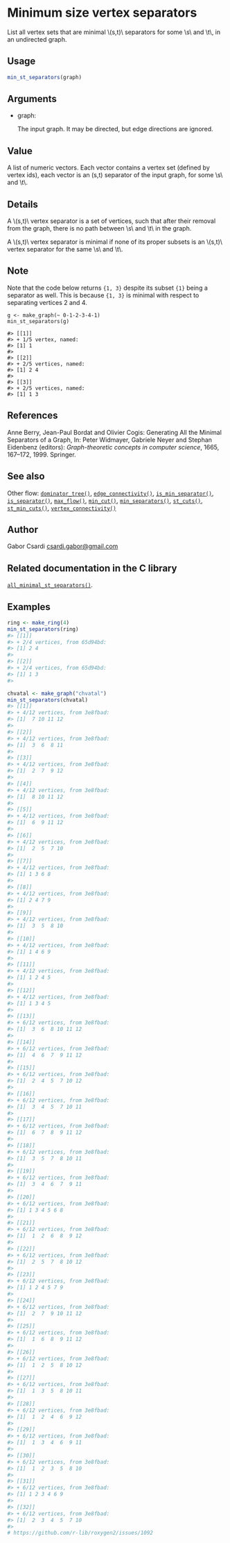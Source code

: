 # Minimum size vertex separators

List all vertex sets that are minimal \\(s,t)\\ separators for some
\\s\\ and \\t\\, in an undirected graph.

## Usage

``` r
min_st_separators(graph)
```

## Arguments

- graph:

  The input graph. It may be directed, but edge directions are ignored.

## Value

A list of numeric vectors. Each vector contains a vertex set (defined by
vertex ids), each vector is an (s,t) separator of the input graph, for
some \\s\\ and \\t\\.

## Details

A \\(s,t)\\ vertex separator is a set of vertices, such that after their
removal from the graph, there is no path between \\s\\ and \\t\\ in the
graph.

A \\(s,t)\\ vertex separator is minimal if none of its proper subsets is
an \\(s,t)\\ vertex separator for the same \\s\\ and \\t\\.

## Note

Note that the code below returns `{1, 3}` despite its subset `{1}` being
a separator as well. This is because `{1, 3}` is minimal with respect to
separating vertices 2 and 4.

    g <- make_graph(~ 0-1-2-3-4-1)
    min_st_separators(g)

    #> [[1]]
    #> + 1/5 vertex, named:
    #> [1] 1
    #>
    #> [[2]]
    #> + 2/5 vertices, named:
    #> [1] 2 4
    #>
    #> [[3]]
    #> + 2/5 vertices, named:
    #> [1] 1 3

## References

Anne Berry, Jean-Paul Bordat and Olivier Cogis: Generating All the
Minimal Separators of a Graph, In: Peter Widmayer, Gabriele Neyer and
Stephan Eidenbenz (editors): *Graph-theoretic concepts in computer
science*, 1665, 167–172, 1999. Springer.

## See also

Other flow:
[`dominator_tree()`](https://r.igraph.org/reference/dominator_tree.md),
[`edge_connectivity()`](https://r.igraph.org/reference/edge_connectivity.md),
[`is_min_separator()`](https://r.igraph.org/reference/is_min_separator.md),
[`is_separator()`](https://r.igraph.org/reference/is_separator.md),
[`max_flow()`](https://r.igraph.org/reference/max_flow.md),
[`min_cut()`](https://r.igraph.org/reference/min_cut.md),
[`min_separators()`](https://r.igraph.org/reference/min_separators.md),
[`st_cuts()`](https://r.igraph.org/reference/st_cuts.md),
[`st_min_cuts()`](https://r.igraph.org/reference/st_min_cuts.md),
[`vertex_connectivity()`](https://r.igraph.org/reference/vertex_connectivity.md)

## Author

Gabor Csardi <csardi.gabor@gmail.com>

## Related documentation in the C library

[`all_minimal_st_separators()`](https://igraph.org/c/html/latest/igraph-Separators.html#igraph_all_minimal_st_separators).

## Examples

``` r
ring <- make_ring(4)
min_st_separators(ring)
#> [[1]]
#> + 2/4 vertices, from 65d94bd:
#> [1] 2 4
#> 
#> [[2]]
#> + 2/4 vertices, from 65d94bd:
#> [1] 1 3
#> 

chvatal <- make_graph("chvatal")
min_st_separators(chvatal)
#> [[1]]
#> + 4/12 vertices, from 3e8fbad:
#> [1]  7 10 11 12
#> 
#> [[2]]
#> + 4/12 vertices, from 3e8fbad:
#> [1]  3  6  8 11
#> 
#> [[3]]
#> + 4/12 vertices, from 3e8fbad:
#> [1]  2  7  9 12
#> 
#> [[4]]
#> + 4/12 vertices, from 3e8fbad:
#> [1]  8 10 11 12
#> 
#> [[5]]
#> + 4/12 vertices, from 3e8fbad:
#> [1]  6  9 11 12
#> 
#> [[6]]
#> + 4/12 vertices, from 3e8fbad:
#> [1]  2  5  7 10
#> 
#> [[7]]
#> + 4/12 vertices, from 3e8fbad:
#> [1] 1 3 6 8
#> 
#> [[8]]
#> + 4/12 vertices, from 3e8fbad:
#> [1] 2 4 7 9
#> 
#> [[9]]
#> + 4/12 vertices, from 3e8fbad:
#> [1]  3  5  8 10
#> 
#> [[10]]
#> + 4/12 vertices, from 3e8fbad:
#> [1] 1 4 6 9
#> 
#> [[11]]
#> + 4/12 vertices, from 3e8fbad:
#> [1] 1 2 4 5
#> 
#> [[12]]
#> + 4/12 vertices, from 3e8fbad:
#> [1] 1 3 4 5
#> 
#> [[13]]
#> + 6/12 vertices, from 3e8fbad:
#> [1]  3  6  8 10 11 12
#> 
#> [[14]]
#> + 6/12 vertices, from 3e8fbad:
#> [1]  4  6  7  9 11 12
#> 
#> [[15]]
#> + 6/12 vertices, from 3e8fbad:
#> [1]  2  4  5  7 10 12
#> 
#> [[16]]
#> + 6/12 vertices, from 3e8fbad:
#> [1]  3  4  5  7 10 11
#> 
#> [[17]]
#> + 6/12 vertices, from 3e8fbad:
#> [1]  6  7  8  9 11 12
#> 
#> [[18]]
#> + 6/12 vertices, from 3e8fbad:
#> [1]  3  5  7  8 10 11
#> 
#> [[19]]
#> + 6/12 vertices, from 3e8fbad:
#> [1]  3  4  6  7  9 11
#> 
#> [[20]]
#> + 6/12 vertices, from 3e8fbad:
#> [1] 1 3 4 5 6 8
#> 
#> [[21]]
#> + 6/12 vertices, from 3e8fbad:
#> [1]  1  2  6  8  9 12
#> 
#> [[22]]
#> + 6/12 vertices, from 3e8fbad:
#> [1]  2  5  7  8 10 12
#> 
#> [[23]]
#> + 6/12 vertices, from 3e8fbad:
#> [1] 1 2 4 5 7 9
#> 
#> [[24]]
#> + 6/12 vertices, from 3e8fbad:
#> [1]  2  7  9 10 11 12
#> 
#> [[25]]
#> + 6/12 vertices, from 3e8fbad:
#> [1]  1  6  8  9 11 12
#> 
#> [[26]]
#> + 6/12 vertices, from 3e8fbad:
#> [1]  1  2  5  8 10 12
#> 
#> [[27]]
#> + 6/12 vertices, from 3e8fbad:
#> [1]  1  3  5  8 10 11
#> 
#> [[28]]
#> + 6/12 vertices, from 3e8fbad:
#> [1]  1  2  4  6  9 12
#> 
#> [[29]]
#> + 6/12 vertices, from 3e8fbad:
#> [1]  1  3  4  6  9 11
#> 
#> [[30]]
#> + 6/12 vertices, from 3e8fbad:
#> [1]  1  2  3  5  8 10
#> 
#> [[31]]
#> + 6/12 vertices, from 3e8fbad:
#> [1] 1 2 3 4 6 9
#> 
#> [[32]]
#> + 6/12 vertices, from 3e8fbad:
#> [1]  2  3  4  5  7 10
#> 
# https://github.com/r-lib/roxygen2/issues/1092
```
